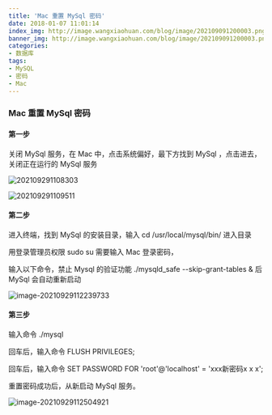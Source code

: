 ```yaml
---
title: 'Mac 重置 MySql 密码'
date: 2018-01-07 11:01:14
index_img: http://image.wangxiaohuan.com/blog/image/202109091200003.png
banner_img: http://image.wangxiaohuan.com/blog/image/202109091200003.png
categories:
- 数据库
tags:
- MySQL
- 密码
- Mac
---
```




### Mac 重置 MySql 密码

#### 第一步

关闭 MySql 服务，在 Mac 中，点击系统偏好，最下方找到 MySql ，点击进去，关闭正在运行的 MySql 服务



![202109291108303](http://image.wangxiaohuan.com/blog/image/202109291108303.png)

![202109291109511](http://image.wangxiaohuan.com/blog/image/202109291109511.png)



#### 第二步

进入终端，找到 MySql 的安装目录，输入 cd /usr/local/mysql/bin/  进入目录 

用登录管理员权限 sudo su 需要输入 Mac 登录密码，

输入以下命令，禁止 Mysql 的验证功能 ./mysqld_safe --skip-grant-tables &  后MySql 会自动重新启动



![image-20210929112239733](http://image.wangxiaohuan.com/blog/image/202109291122719.png)



#### 第三步

输入命令 ./mysql

回车后，输入命令 FLUSH PRIVILEGES;

回车后，输入命令 SET PASSWORD FOR 'root'@'localhost' = 'xxx新密码x x x';

重置密码成功后，从新启动 MySql 服务。



![image-20210929112504921](http://image.wangxiaohuan.com/blog/image/202109291125759.png)

